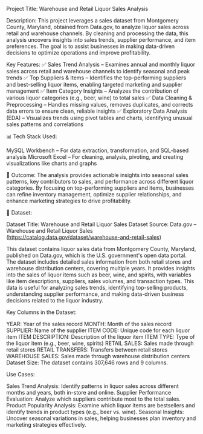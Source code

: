 Project Title: Warehouse and Retail Liquor Sales Analysis

Description:
This project leverages a sales dataset from Montgomery County, Maryland, obtained from Data.gov, to analyze liquor sales across retail and warehouse channels. By cleaning and processing the data, this analysis uncovers insights into sales trends, supplier performance, and item preferences. The goal is to assist businesses in making data-driven decisions to optimize operations and improve profitability.

Key Features:
✅ Sales Trend Analysis – Examines annual and monthly liquor sales across retail and warehouse channels to identify seasonal and peak trends
✅ Top Suppliers & Items – Identifies the top-performing suppliers and best-selling liquor items, enabling targeted marketing and supplier management
✅ Item Category Insights – Analyzes the contribution of various liquor categories (e.g., beer, wine) to total sales
✅ Data Cleaning & Preprocessing – Handles missing values, removes duplicates, and corrects data errors to ensure clean, reliable insights
✅ Exploratory Data Analysis (EDA) – Visualizes trends using pivot tables and charts, identifying unusual sales patterns and correlations

📊 Tech Stack Used:

MySQL Workbench – For data extraction, transformation, and SQL-based analysis
Microsoft Excel – For cleaning, analysis, pivoting, and creating visualizations like charts and graphs

🚀 Outcome:
The analysis provides actionable insights into seasonal sales patterns, key contributors to sales, and performance across different liquor categories. By focusing on top-performing suppliers and items, businesses can refine inventory management, optimize supplier relationships, and enhance marketing strategies to drive profitability.

🔗 Dataset: 

Dataset Title: Warehouse and Retail Liquor Sales Dataset
Source: Data.gov – Warehouse and Retail Liquor Sales (https://catalog.data.gov/dataset/warehouse-and-retail-sales)

This dataset contains liquor sales data from Montgomery County, Maryland, published on Data.gov, which is the U.S. government's open data portal. The dataset includes detailed sales information from both retail stores and warehouse distribution centers, covering multiple years. It provides insights into the sales of liquor items such as beer, wine, and spirits, with variables like item descriptions, suppliers, sales volumes, and transaction types. This data is useful for analyzing sales trends, identifying top-selling products, understanding supplier performance, and making data-driven business decisions related to the liquor industry.

Key Columns in the Dataset:

YEAR: Year of the sales record
MONTH: Month of the sales record
SUPPLIER: Name of the supplier
ITEM CODE: Unique code for each liquor item
ITEM DESCRIPTION: Description of the liquor item
ITEM TYPE: Type of the liquor item (e.g., beer, wine, spirits)
RETAIL SALES: Sales made through retail stores
RETAIL TRANSFERS: Transfers between retail stores
WAREHOUSE SALES: Sales made through warehouse distribution centers
Dataset Size:
The dataset contains 307,646 rows and 9 columns.

Use Cases:

Sales Trend Analysis: Identify patterns in liquor sales across different months and years, both in-store and online.
Supplier Performance Evaluation: Analyze which suppliers contribute most to the total sales.
Product Popularity Analysis: Examine which liquor items are bestsellers and identify trends in product types (e.g., beer vs. wine).
Seasonal Insights: Uncover seasonal variations in sales, helping businesses plan inventory and marketing strategies effectively.


